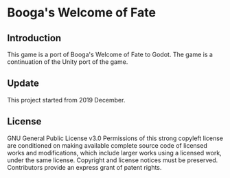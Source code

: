 # Booga's Welcome of Fate

## Introduction

This game is a port of Booga's Welcome of Fate to Godot.
The game is a continuation of the Unity port of the game.

## Update

This project started from 2019 December.

## License

GNU General Public License v3.0
Permissions of this strong copyleft license are conditioned on making available complete source code of licensed works and modifications, which include larger works using a licensed work, under the same license. Copyright and license notices must be preserved. Contributors provide an express grant of patent rights.
